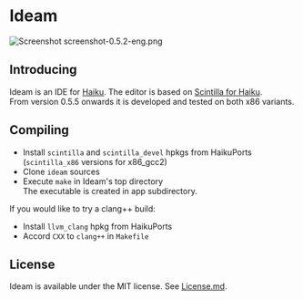 Ideam
================
![Screenshot](https://raw.github.com/AmosCaster/ideam/master/data/screenshot/screenshot-0.5.2-eng.png)
    screenshot-0.5.2-eng.png

Introducing
----------------

Ideam is an IDE for [Haiku](https://www.haiku-os.org).
The editor is based on [Scintilla for Haiku](https://sourceforge.net/p/scintilla/haiku/ci/default/tree/).  
From version 0.5.5 onwards it is developed and tested on both x86 variants.


Compiling
----------------

* Install `scintilla` and `scintilla_devel` hpkgs from HaikuPorts (`scintilla_x86` versions for x86_gcc2)
* Clone `ideam` sources
* Execute `make` in Ideam's top directory  
The executable is created in app subdirectory.  


If you would like to try a clang++ build:
* Install `llvm_clang` hpkg from HaikuPorts
* Accord `CXX` to `clang++` in `Makefile`


License
----------------

Ideam is available under the MIT license. See [License.md](License.md).
